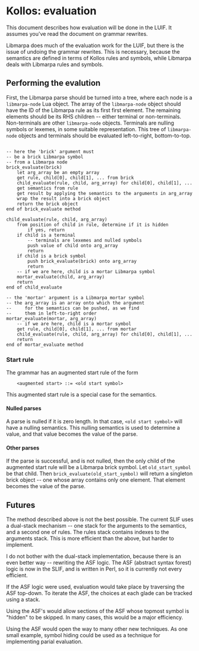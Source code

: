 # Kollos: evaluation

This document describes how evaluation will be done
in the LUIF.
It assumes you've read the document on grammar
rewrites.

Libmarpa does much of the evaluation work for the
LUIF, but there is the issue of undoing the grammar
rewrites.
This is necessary, because the semantics are defined
in terms of Kollos rules and symbols,
while Libmarpa deals with Libmarpa rules
and symbols.

## Performing the evalution

First, the Libmarpa parse should be turned into a tree,
where each node is a `libmarpa-node` Lua object.
The array of the `libmarpa-node` object should have
the ID of the Libmarpa rule as its first
first element.
The remaining elements should be its
RHS children -- either terminal or non-terminals.
Non-terminals are other `libmarpa-node` objects.
Terminals are nulling symbols or lexemes,
in some suitable representation.
This tree of `libmarpa-node` objects and terminals
should be evaluated left-to-right,
bottom-to-top.

```

-- here the 'brick' argument must
-- be a brick Libmarpa symbol
-- from a Libmarpa node
brick_evaluate(brick)
    let arg_array be an empty array
    get rule, child[0], child[1], ... from brick
    child_evaluate(rule, child, arg_array) for child[0], child[1], ...
    get semantics from rule
    get result by applying the semantics to the arguments in arg_array
    wrap the result into a brick object
    return the brick object
end of brick_evaluate method

child_evaluate(rule, child, arg_array)
    from position of child in rule, determine if it is hidden
        if yes, return
    if child is a terminal
        -- terminals are lexemes and nulled symbols
        push value of child onto arg_array
        return
    if child is a brick symbol
        push brick_evaluate(brick) onto arg_array
        return
    -- if we are here, child is a mortar Libmarpa symbol
    mortar_evaluate(child, arg_array)
    return
end of child_evaluate

-- the 'mortar' argument is a Libmarpa mortar symbol
-- the arg_array is an array onto which the argument
--     for the semantics can be pushed, as we find
--     them in left-to-right order
mortar_evaluate(mortar, arg_array)
    -- if we are here, child is a mortar symbol
    get rule, child[0], child[1], ... from mortar
    child_evaluate(rule, child, arg_array) for child[0], child[1], ...
    return
end of mortar_evaluate method

```

### Start rule

The grammar has an augmented start rule of the
form
```
    <augmented start> ::= <old start symbol>
```
This augmented start rule is a special case
for the semantics.

#### Nulled parses

A parse is nulled if it is zero length.
In that case, `<old start symbol>` will have a nulling
semantics.
This nulling semantics is used to determine a value,
and that value becomes the value of the parse.

#### Other parses

If the parse is successful,
and is not nulled,
then the only child of the augmented start rule
will be a Libmarpa brick symbol.
Let `old_start_symbol` be that child.
Then `brick_evaluate(old_start_symbol)`
will return a singleton brick object --
one whose array
contains only one element.
That element becomes the value of the parse.

## Futures

The method described above is not the best possible.
The current SLIF uses a dual-stack mechanism -- one stack
for the arguments to the semantics, and a second one
of rules.
The rules stack contains indexes to the arguments stack.
This is more efficient than the above,
but harder to implement.

I do not bother with the dual-stack implementation,
because there is an even better way --
rewriting the ASF logic.
The ASF (abstract syntax forest) logic is
now in the SLIF,
and is written in Perl,
so it is currently not every efficient.

If the ASF logic were used,
evaluation would take place
by traversing the ASF
top-down.
To iterate the ASF,
the choices at each glade can be tracked using
a stack.

Using the ASF's would
allow sections of the ASF
whose topmost symbol is "hidden" to be skipped.
In many cases, this would be a major efficiency.

Using the ASF would open the way to
many other new techniques.
As one small example, symbol hiding
could be used as a technique
for implementing parial evaluation.

<!---
vim: expandtab shiftwidth=4
-->
